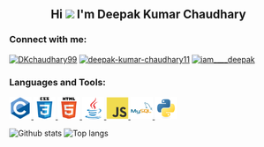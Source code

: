 <h2 align="center">Hi <img src="https://media.giphy.com/media/hvRJCLFzcasrR4ia7z/giphy.gif" width="28"> I'm Deepak Kumar Chaudhary </h2>
<h3 align="left">Connect with me:</h3>
<p align="left">
  <a href="https://twitter.com/DKchaudhary99" target="blank"><img align="center" src="https://cdn.jsdelivr.net/npm/simple-icons@3.0.1/icons/twitter.svg" alt="DKchaudhary99" height="30" width="40" /></a>
<a href="https://linkedin.com/in/deepak-kumar-chaudhary11" target="blank"><img align="center" src="https://cdn.jsdelivr.net/npm/simple-icons@3.0.1/icons/linkedin.svg" alt="deepak-kumar-chaudhary11" height="30" width="40" /></a>
  <a href="https://instagram.com/iam____deepak" target="blank"><img align="center" src="https://cdn.jsdelivr.net/npm/simple-icons@3.0.1/icons/instagram.svg" alt="iam____deepak" height="30" width="40" /></a>
  
  <h3 align="left">Languages and Tools:</h3>
<p align="left"> <a href="https://www.cprogramming.com/" target="_blank"> <img src="https://raw.githubusercontent.com/devicons/devicon/master/icons/c/c-original.svg" alt="c" width="40" height="40"/> </a> <a href="https://www.w3schools.com/css/" target="_blank"> <img src="https://raw.githubusercontent.com/devicons/devicon/master/icons/css3/css3-original-wordmark.svg" alt="css3" width="40" height="40"/> </a> <a href="https://www.w3.org/html/" target="_blank"> <img src="https://raw.githubusercontent.com/devicons/devicon/master/icons/html5/html5-original-wordmark.svg" alt="html5" width="40" height="40"/> </a> <a href="https://www.java.com" target="_blank"> <img src="https://raw.githubusercontent.com/devicons/devicon/master/icons/java/java-original.svg" alt="java" width="40" height="40"/> </a> <a href="https://developer.mozilla.org/en-US/docs/Web/JavaScript" target="_blank"> <img src="https://raw.githubusercontent.com/devicons/devicon/master/icons/javascript/javascript-original.svg" alt="javascript" width="40" height="40"/> </a> <a href="https://www.mysql.com/" target="_blank"> <img src="https://raw.githubusercontent.com/devicons/devicon/master/icons/mysql/mysql-original-wordmark.svg" alt="mysql" width="40" height="40"/> </a> <a href="https://www.python.org" target="_blank"> <img src="https://raw.githubusercontent.com/devicons/devicon/master/icons/python/python-original.svg" alt="python" width="40" height="40"/> </a> </p>
  
  ![Github stats](https://github-readme-stats.vercel.app/api?username=deepak11-tech)
![Top langs](https://github-readme-stats.vercel.app/api/top-langs/?username=deepak11-tech&layout=compact)
